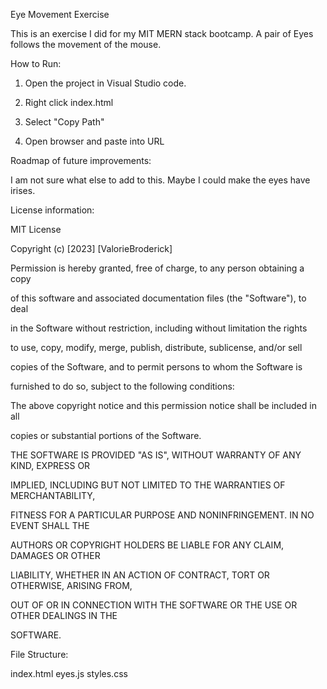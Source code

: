 Eye Movement Exercise

This is an exercise I did for my MIT MERN stack bootcamp. A pair of Eyes follows the movement of the mouse.

How to Run:

1. Open the project in Visual Studio code.

2. Right click index.html

3. Select "Copy Path"

4. Open browser and paste into URL

Roadmap of future improvements:

I am not sure what else to add to this. Maybe I could make the eyes have irises.

License information:

MIT License

Copyright (c) [2023] [ValorieBroderick]

Permission is hereby granted, free of charge, to any person obtaining a copy

of this software and associated documentation files (the "Software"), to deal

in the Software without restriction, including without limitation the rights

to use, copy, modify, merge, publish, distribute, sublicense, and/or sell

copies of the Software, and to permit persons to whom the Software is

furnished to do so, subject to the following conditions:

The above copyright notice and this permission notice shall be included in all

copies or substantial portions of the Software.

THE SOFTWARE IS PROVIDED "AS IS", WITHOUT WARRANTY OF ANY KIND, EXPRESS OR

IMPLIED, INCLUDING BUT NOT LIMITED TO THE WARRANTIES OF MERCHANTABILITY,

FITNESS FOR A PARTICULAR PURPOSE AND NONINFRINGEMENT. IN NO EVENT SHALL THE

AUTHORS OR COPYRIGHT HOLDERS BE LIABLE FOR ANY CLAIM, DAMAGES OR OTHER

LIABILITY, WHETHER IN AN ACTION OF CONTRACT, TORT OR OTHERWISE, ARISING FROM,

OUT OF OR IN CONNECTION WITH THE SOFTWARE OR THE USE OR OTHER DEALINGS IN THE

SOFTWARE.

File Structure:

index.html
eyes.js
styles.css
